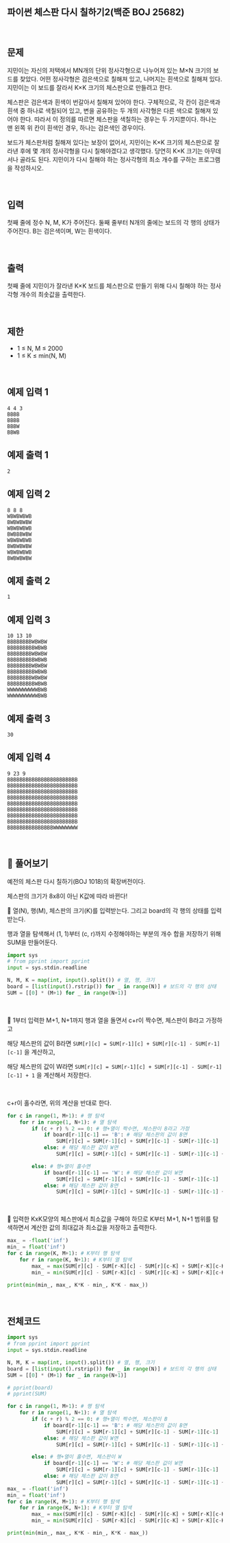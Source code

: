 ## 파이썬 체스판 다시 칠하기2(백준 BOJ 25682)

<br>

## 문제

지민이는 자신의 저택에서 MN개의 단위 정사각형으로 나누어져 있는 M×N 크기의 보드를 찾았다. 어떤 정사각형은 검은색으로 칠해져 있고, 나머지는 흰색으로 칠해져 있다. 지민이는 이 보드를 잘라서 K×K 크기의 체스판으로 만들려고 한다.

체스판은 검은색과 흰색이 번갈아서 칠해져 있어야 한다. 구체적으로, 각 칸이 검은색과 흰색 중 하나로 색칠되어 있고, 변을 공유하는 두 개의 사각형은 다른 색으로 칠해져 있어야 한다. 따라서 이 정의를 따르면 체스판을 색칠하는 경우는 두 가지뿐이다. 하나는 맨 왼쪽 위 칸이 흰색인 경우, 하나는 검은색인 경우이다.

보드가 체스판처럼 칠해져 있다는 보장이 없어서, 지민이는 K×K 크기의 체스판으로 잘라낸 후에 몇 개의 정사각형을 다시 칠해야겠다고 생각했다. 당연히 K×K 크기는 아무데서나 골라도 된다. 지민이가 다시 칠해야 하는 정사각형의 최소 개수를 구하는 프로그램을 작성하시오.

<br>

## 입력

첫째 줄에 정수 N, M, K가 주어진다. 둘째 줄부터 N개의 줄에는 보드의 각 행의 상태가 주어진다. B는 검은색이며, W는 흰색이다.

<br>

## 출력

첫째 줄에 지민이가 잘라낸 K×K 보드를 체스판으로 만들기 위해 다시 칠해야 하는 정사각형 개수의 최솟값을 출력한다.

<br>

## 제한

- 1 ≤ N, M ≤ 2000
- 1 ≤ K ≤ min(N, M)

<br>

## 예제 입력 1

```
4 4 3
BBBB
BBBB
BBBW
BBWB
```

## 예제 출력 1

```
2
```

## 예제 입력 2

```
8 8 8
WBWBWBWB
BWBWBWBW
WBWBWBWB
BWBBBWBW
WBWBWBWB
BWBWBWBW
WBWBWBWB
BWBWBWBW
```

## 예제 출력 2 

```
1
```

## 예제 입력 3

```
10 13 10
BBBBBBBBWBWBW
BBBBBBBBBWBWB
BBBBBBBBWBWBW
BBBBBBBBBWBWB
BBBBBBBBWBWBW
BBBBBBBBBWBWB
BBBBBBBBWBWBW
BBBBBBBBBWBWB
WWWWWWWWWWBWB
WWWWWWWWWWBWB
```

## 예제 출력 3 

```
30
```

## 예제 입력 4 

```
9 23 9
BBBBBBBBBBBBBBBBBBBBBBB
BBBBBBBBBBBBBBBBBBBBBBB
BBBBBBBBBBBBBBBBBBBBBBB
BBBBBBBBBBBBBBBBBBBBBBB
BBBBBBBBBBBBBBBBBBBBBBB
BBBBBBBBBBBBBBBBBBBBBBB
BBBBBBBBBBBBBBBBBBBBBBB
BBBBBBBBBBBBBBBBBBBBBBB
BBBBBBBBBBBBBBBWWWWWWWW
```

<br>

## 📝 풀어보기

예전의 체스판 다시 칠하기(BOJ 1018)의 확장버전이다.

체스판의 크기가 8x8이 아닌 K값에 따라 바뀐다!

📌 열(N), 행(M), 체스판의 크기(K)를 입력받는다. 그리고 board의 각 행의 상태를 입력받는다.

행과 열을 탐색해서 (1, 1)부터 (c, r)까지 수정해야하는 부분의 개수 합을 저장하기 위해 SUM을 만들어둔다.

``` python
import sys
# from pprint import pprint
input = sys.stdin.readline

N, M, K = map(int, input().split()) # 열, 행, 크기
board = [list(input().rstrip()) for _ in range(N)] # 보드의 각 행의 상태
SUM = [[0] * (M+1) for _ in range(N+1)]
```

<br>

📌 1부터 입력한 M+1, N+1까지 행과 열을 돌면서 c+r이 짝수면, 체스판이 B라고 가정하고 

해당 체스판의 값이 B라면 `SUM[r][c] = SUM[r-1][c] + SUM[r][c-1] - SUM[r-1][c-1]` 을 계산하고, 

해당 체스판의 값이 W라면 `SUM[r][c] = SUM[r-1][c] + SUM[r][c-1] - SUM[r-1][c-1] + 1` 을 계산해서 저장한다.

<br>

c+r이 홀수라면, 위의 계산을 반대로 한다.

``` python
for c in range(1, M+1): # 행 탐색
    for r in range(1, N+1): # 열 탐색
        if (c + r) % 2 == 0: # 행+열이 짝수면, 체스판이 B라고 가정
            if board[r-1][c-1] == 'B': # 해당 체스판의 값이 B면
                SUM[r][c] = SUM[r-1][c] + SUM[r][c-1] - SUM[r-1][c-1]
            else: # 해당 체스판 값이 W면
                SUM[r][c] = SUM[r-1][c] + SUM[r][c-1] - SUM[r-1][c-1] + 1

        else: # 행+열이 홀수면
            if board[r-1][c-1] == 'W': # 해당 체스판 값이 W면
                SUM[r][c] = SUM[r-1][c] + SUM[r][c-1] - SUM[r-1][c-1] 
            else: # 해당 체스판 값이 B면
                SUM[r][c] = SUM[r-1][c] + SUM[r][c-1] - SUM[r-1][c-1] + 1
```

<br>

📌 입력한 KxK모양의 체스판에서 최소값을 구해야 하므로 K부터 M+1, N+1 범위를 탐색하면서 계산한 값의 최대값과 최소값을 저장하고 출력한다.

``` python
max_ = -float('inf')
min_ = float('inf')
for c in range(K, M+1): # K부터 행 탐색
    for r in range(K, N+1): # K부터 열 탐색
        max_ = max(SUM[r][c] - SUM[r-K][c] - SUM[r][c-K] + SUM[r-K][c-K], max_)
        min_ = min(SUM[r][c] - SUM[r-K][c] - SUM[r][c-K] + SUM[r-K][c-K], min_)

print(min(min_, max_, K*K - min_, K*K - max_))
```

<br>

## 전체코드

``` python
import sys
# from pprint import pprint
input = sys.stdin.readline

N, M, K = map(int, input().split()) # 열, 행, 크기
board = [list(input().rstrip()) for _ in range(N)] # 보드의 각 행의 상태
SUM = [[0] * (M+1) for _ in range(N+1)]

# pprint(board)
# pprint(SUM)

for c in range(1, M+1): # 행 탐색
    for r in range(1, N+1): # 열 탐색
        if (c + r) % 2 == 0: # 행+열이 짝수면, 체스판이 B
            if board[r-1][c-1] == 'B': # 해당 체스판의 값이 B면
                SUM[r][c] = SUM[r-1][c] + SUM[r][c-1] - SUM[r-1][c-1]
            else: # 해당 체스판 값이 W면
                SUM[r][c] = SUM[r-1][c] + SUM[r][c-1] - SUM[r-1][c-1] + 1

        else: # 행+열이 홀수면, 체스판이 W
            if board[r-1][c-1] == 'W': # 해당 체스판 값이 W면
                SUM[r][c] = SUM[r-1][c] + SUM[r][c-1] - SUM[r-1][c-1] 
            else: # 해당 체스판 값이 B면
                SUM[r][c] = SUM[r-1][c] + SUM[r][c-1] - SUM[r-1][c-1] + 1
max_ = -float('inf')
min_ = float('inf')
for c in range(K, M+1): # K부터 행 탐색
    for r in range(K, N+1): # K부터 열 탐색
        max_ = max(SUM[r][c] - SUM[r-K][c] - SUM[r][c-K] + SUM[r-K][c-K], max_)
        min_ = min(SUM[r][c] - SUM[r-K][c] - SUM[r][c-K] + SUM[r-K][c-K], min_)

print(min(min_, max_, K*K - min_, K*K - max_))
```

